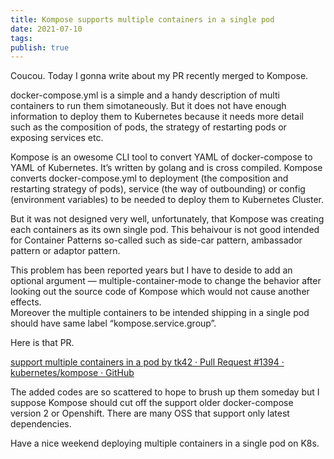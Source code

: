 ```yaml
---
title: Kompose supports multiple containers in a single pod
date: 2021-07-10
tags: 
publish: true
---
```

Coucou. Today I gonna write about my PR recently merged to Kompose.

docker-compose.yml is a simple and a handy description of multi containers to run them simotaneously. But it does not have enough information to deploy them to Kubernetes because it needs more detail such as the composition of pods, the strategy of restarting pods or exposing services etc.

Kompose is an owesome CLI tool to convert YAML of docker-compose to YAML of Kubernetes. It’s written by golang and is cross compiled. Kompose converts docker-compose.yml to deployment (the composition and restarting strategy of pods), service (the way of outbounding) or config (environment variables) to be needed to deploy them to Kubernetes Cluster.

But it was not designed very well, unfortunately, that Kompose was creating each containers as its own single pod. This behaivour is not good intended for Container Patterns so-called such as side-car pattern, ambassador pattern or adaptor pattern.

This problem has been reported years but I have to deside to add an optional argument — multiple-container-mode to change the behavior after looking out the source code of Kompose which would not cause another effects.  
Moreover the multiple containers to be intended shipping in a single pod should have same label “kompose.service.group”.

Here is that PR.

[support multiple containers in a pod by tk42 · Pull Request #1394 · kubernetes/kompose · GitHub](https://github.com/kubernetes/kompose/pull/1394?source=post_page-----20ce5313be1e--------------------------------)

The added codes are so scattered to hope to brush up them someday but I suppose Kompose should cut off the support older docker-compose version 2 or Openshift. There are many OSS that support only latest dependencies.

Have a nice weekend deploying multiple containers in a single pod on K8s.